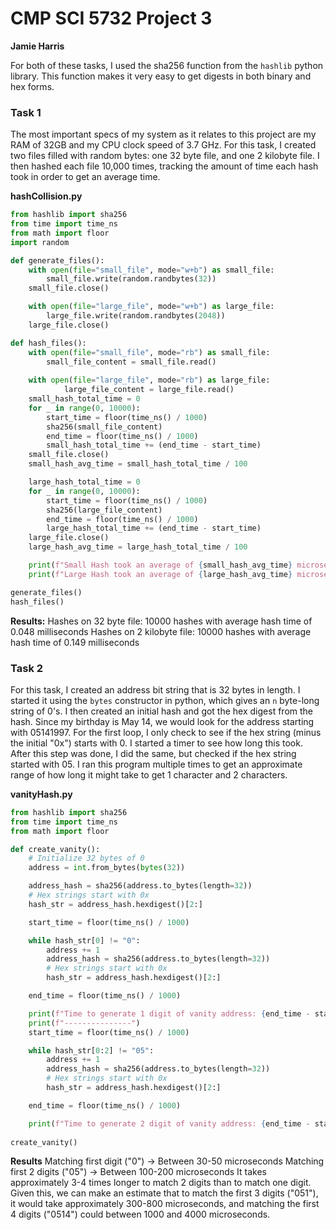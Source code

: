 # CMP SCI 5732 Project 3
**Jamie Harris**

For both of these tasks, I used the sha256 function from the `hashlib` python library. This function makes it very easy to get digests in both binary and hex forms. 
### Task 1
The most important specs of my system as it relates to this project are my RAM of 32GB and my CPU clock speed of 3.7 GHz. For this task, I created two files filled with random bytes: one 32 byte file, and one 2 kilobyte file. I then hashed each file 10,000 times, tracking the amount of time each hash took in order to get an average time. 

**hashCollision.py**
```python
from hashlib import sha256
from time import time_ns
from math import floor
import random

def generate_files():
    with open(file="small_file", mode="w+b") as small_file:
        small_file.write(random.randbytes(32))
    small_file.close()

    with open(file="large_file", mode="w+b") as large_file:
        large_file.write(random.randbytes(2048))
    large_file.close()

def hash_files(): 
    with open(file="small_file", mode="rb") as small_file:
        small_file_content = small_file.read()
    
    with open(file="large_file", mode="rb") as large_file:
            large_file_content = large_file.read()
    small_hash_total_time = 0
    for _ in range(0, 10000):
        start_time = floor(time_ns() / 1000)
        sha256(small_file_content)
        end_time = floor(time_ns() / 1000)
        small_hash_total_time += (end_time - start_time)
    small_file.close()
    small_hash_avg_time = small_hash_total_time / 100 

    large_hash_total_time = 0
    for _ in range(0, 10000):   
        start_time = floor(time_ns() / 1000)
        sha256(large_file_content)
        end_time = floor(time_ns() / 1000)
        large_hash_total_time += (end_time - start_time)
    large_file.close()
    large_hash_avg_time = large_hash_total_time / 100 

    print(f"Small Hash took an average of {small_hash_avg_time} microseconds")
    print(f"Large Hash took an average of {large_hash_avg_time} microseconds")

generate_files()
hash_files()
```
**Results:**
Hashes on 32 byte file: 10000 hashes with average hash time of 0.048 milliseconds
Hashes on 2 kilobyte file: 10000 hashes with average hash time of 0.149 milliseconds
### Task 2
For this task, I created an address bit string that is 32 bytes in length. I started it using the `bytes` constructor in python, which gives an `n` byte-long string of 0's. I then created an initial hash and got the hex digest from the hash. Since my birthday is May 14, we would look for the address starting with 05141997. For the first loop, I only check to see if the hex string (minus the initial "0x") starts with 0. I started a timer to see how long this took. After this step was done, I did the same, but checked if the hex string started with 05. 
I ran this program multiple times to get an approximate range of how long it might take to get 1 character and 2 characters.

**vanityHash.py**
```python
from hashlib import sha256
from time import time_ns
from math import floor

def create_vanity():
    # Initialize 32 bytes of 0
    address = int.from_bytes(bytes(32))

    address_hash = sha256(address.to_bytes(length=32))
    # Hex strings start with 0x
    hash_str = address_hash.hexdigest()[2:]

    start_time = floor(time_ns() / 1000)

    while hash_str[0] != "0":
        address += 1
        address_hash = sha256(address.to_bytes(length=32))
        # Hex strings start with 0x
        hash_str = address_hash.hexdigest()[2:]

    end_time = floor(time_ns() / 1000)

    print(f"Time to generate 1 digit of vanity address: {end_time - start_time} microseconds")
    print(f"---------------")
    start_time = floor(time_ns() / 1000)

    while hash_str[0:2] != "05":
        address += 1
        address_hash = sha256(address.to_bytes(length=32))
        # Hex strings start with 0x
        hash_str = address_hash.hexdigest()[2:]

    end_time = floor(time_ns() / 1000)

    print(f"Time to generate 2 digit of vanity address: {end_time - start_time} microseconds")
    
create_vanity()
```

**Results**
Matching first digit ("0") -> Between 30-50 microseconds
Matching first 2 digits ("05") -> Between 100-200 microseconds
It takes approximately 3-4 times longer to match 2 digits than to match one digit. Given this, we can make an estimate that to match the first 3 digits ("051"), it would take approximately 300-800 microseconds, and matching the first 4 digits ("0514") could between 1000 and 4000 microseconds.